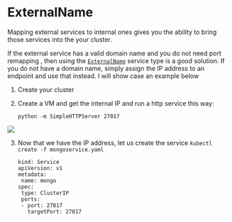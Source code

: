 # ExternalName

Mapping external services to internal ones gives you the ability to bring those services into the your cluster.

If the external service has a valid domain name and you do not need port remapping , then using the [`ExternalName`](https://cloud.google.com/kubernetes-engine/docs/how-to/exposing-apps#creating_a_service_of_type_externalname) service type is a good solution. If you do not have a domain name, simply assign the IP address to an endpoint and use that instead. I will show case an example below

1. Create your cluster
2. Create a VM and get the internal IP and run a http service this way:

       python -m SimpleHTTPServer 27017
   
![](https://github.com/DanyLan/GKE-EXPOSE-SERVICES/blob/master/internalIP.png)

3. Now that we have the IP address, let us create the service `kubectl create -f mongoservice.yaml`

       kind: Service
       apiVersion: v1
       metadata:
        name: mongo
       spec:
        type: ClusterIP
        ports:
        - port: 27017
          targetPort: 27017
          
      
 
 

